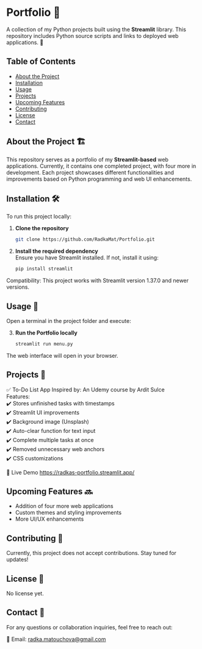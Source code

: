 # Portfolio 📂  
A collection of my Python projects built using the **Streamlit** library. This repository includes Python source scripts and links to deployed web applications. 🚀  

## Table of Contents  
- [About the Project](#about-the-project)  
- [Installation](#installation)  
- [Usage](#usage)  
- [Projects](#projects)  
- [Upcoming Features](#upcoming-features)  
- [Contributing](#contributing)  
- [License](#license)  
- [Contact](#contact)  

## About the Project 🏗️  
This repository serves as a portfolio of my **Streamlit-based** web applications. Currently, it contains one completed project, with four more in development. Each project showcases different functionalities and improvements based on Python programming and web UI enhancements.  

## Installation 🛠️  
To run this project locally:  

1. **Clone the repository**  
   ```bash
   git clone https://github.com/RadkaMat/Portfolio.git

2. **Install the required dependency**<br>
Ensure you have Streamlit installed. If not, install it using:
   ```bash
   pip install streamlit

Compatibility: This project works with Streamlit version 1.37.0 and newer versions.

## Usage 🎨
Open a terminal in the project folder and execute:

3. **Run the Portfolio locally**
   ```bash
   streamlit run menu.py

The web interface will open in your browser.

## Projects 🚀
✅ To-Do List App
Inspired by: An Udemy course by Ardit Sulce<br>
Features:<br>
✔️ Stores unfinished tasks with timestamps<br>
✔️ Streamlit UI improvements<br>
✔️ Background image (Unsplash)<br>
✔️ Auto-clear function for text input<br>
✔️ Complete multiple tasks at once<br>
✔️ Removed unnecessary web anchors<br>
✔️ CSS customizations<br>

🔗 Live Demo https://radkas-portfolio.streamlit.app/

## Upcoming Features 🔜
- Addition of four more web applications
- Custom themes and styling improvements
- More UI/UX enhancements

## Contributing 🤝
Currently, this project does not accept contributions. Stay tuned for updates!

## License 📜
No license yet.

## Contact 📧
For any questions or collaboration inquiries, feel free to reach out:

📩 Email: radka.matouchova@gmail.com
